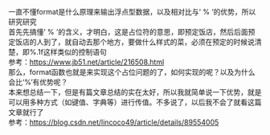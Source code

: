 一直不懂format是什么原理来输出浮点型数据，以及相对比与‘ % ’的优势，所以研究研究</br>
首先先搞懂‘ % ’的含义，才明白，这是占位符的意思，即预定饭店，然后后面预定饭店的人到了，就自动去那个地方，要做什么样式的菜，必须在预定的时候说清楚，即%.1f这样类似的控制语句</br>
参考：https://www.jb51.net/article/216508.html</br>
那么，format函数也就是来实现这个占位问题的了，如何实现的呢？以及为什么会比‘%’有优势呢？</br>
本来想总结一下，但是有篇文章总结的实在太好，所以我就简单说一下优势，就是可以用多种方式（如键值、字典等）进行传值。不多说了，以后我不会了就看这篇文章就行了</br>
参考：https://blog.csdn.net/lincoco49/article/details/89554005</br>
